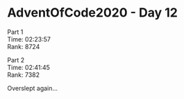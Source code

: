 # AdventOfCode2020 - Day 12  
  
Part 1    
Time: 02:23:57     
Rank: 8724  

Part 2  
Time: 02:41:45  
Rank: 7382  
  
Overslept again...  